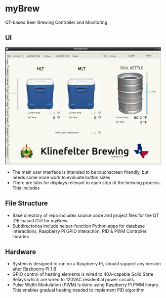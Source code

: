 # myBrew
QT-based Beer Brewing Controller and Monitoring

## UI
![alt text](https://github.com/BillKlineVT/myBrew/blob/master/myBrew%20screenshots/myBrew%20UI%20screenshot.png?raw=true)
- The main user interface is intended to be touchscreen friendly, but needs some more work to evaluate button sizes
- There are tabs for displays relevant to each step of the brewing process.  This includes 

## File Structure
- Base directory of repo includes source code and project files for the QT IDE-based GUI for myBrew
- Subdirectories include helper-function Python apps for database interactions, Raspberry Pi GPIO interaction, PID & PWM Controller libraries
 
## Hardware
- System is designed to run on a Raspberry Pi, should support any version after Rasbperry Pi 1 B
- GPIO control of heating elements is wired to 40A-capable Solid State Relays which are wired to 120VAC residential power circuits.
- Pulse Width Modulation (PWM) is done using Raspberry Pi PWM library.  This enables gradual heating needed to implement PID algorithm.
